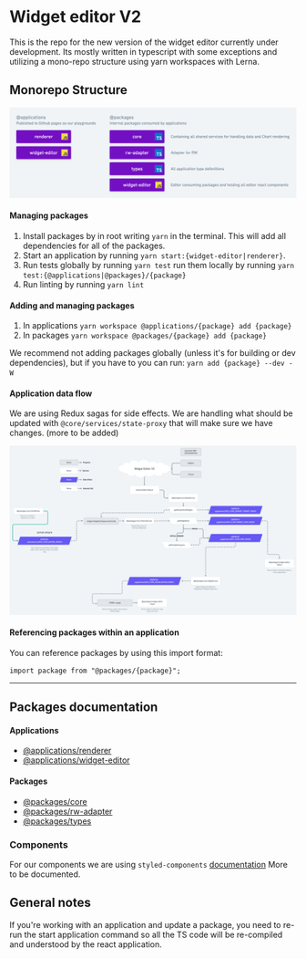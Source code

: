 # Widget editor V2

This is the repo for the new version of the widget editor currently under development. Its mostly written in typescript with some exceptions and utilizing a mono-repo structure using yarn workspaces with Lerna.

## Monorepo Structure

<img src="https://github.com/Vizzuality/widget-editor/blob/master/assets/widget-editor-packages.png" />


#### Managing packages

1. Install packages by in root writing `yarn` in the terminal. This will add all dependencies for all of the packages.
2. Start an application by running `yarn start:{widget-editor|renderer}`.
3. Run tests globally by running `yarn test` run them locally by running `yarn test:{@applications|@packages}/{package}`
4. Run linting by running `yarn lint` 

#### Adding and managing packages

1. In applications `yarn workspace @applications/{package} add {package}`
2. In packages `yarn workspace @packages/{package} add {package}`

We recommend not adding packages globally (unless it's for building or dev dependencies), but if you have to you can run: `yarn add {package} --dev -W`

#### Application data flow

We are using Redux sagas for side effects. We are handling what should be updated with `@core/services/state-proxy` that will make sure we have changes. (more to be added)

<img src="https://github.com/Vizzuality/widget-editor/blob/master/assets/data-flow.png" />

#### Referencing packages within an application

You can reference packages by using this import format:

```
import package from "@packages/{package}";
```

---

## Packages documentation

#### Applications

- [@applications/renderer](https://github.com/Vizzuality/widget-editor/blob/master/src/applications/renderer)
- [@applications/widget-editor](https://github.com/Vizzuality/widget-editor/blob/master/src/applications/widget-editor)

#### Packages

- [@packages/core](https://github.com/Vizzuality/widget-editor/blob/master/src/packages/core)
- [@packages/rw-adapter](https://github.com/Vizzuality/widget-editor/blob/master/src/packages/rw-adapter)
- [@packages/types](https://github.com/Vizzuality/widget-editor/blob/master/src/packages/types)

### Components

For our components we are using `styled-components` [documentation](https://www.styled-components.com/) More to be documented.

## General notes

If you're working with an application and update a package, you need to re-run the start application command so all the TS code will be re-compiled and understood by the react application.
